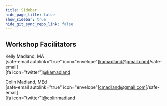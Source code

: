 ```yaml
---
title: Sidebar
hide_page_title: false
show_sidebar: true
hide_git_sync_repo_link: false
---
```


## Workshop Facilitators
Kelly Madland, MA  
[safe-email autolink="true" icon="envelope"]kamadland@gmail.com[/safe-email]  
[fa icon="twitter"][@kamadland](https://twitter.com/kamadland) 

Colin Madland, MEd  
[safe-email autolink="true" icon="envelope"]cmadland@gmail.com[/safe-email]  
[fa icon="twitter"][@colinmadland](https://twitter.com/colinmadland) 

